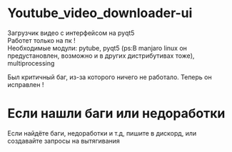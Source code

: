 # Youtube_video_downloader-ui
Загрузчик видео с интерфейсом на pyqt5                            
Работет только на пк !                        
Необходимые модули: pytube, pyqt5 (ps:В manjaro linux он предустановлен, возможно и в других дистрибутивах тоже), multiprocessing                           
                            
                          
Был критичный баг, из-за которого ничего не работало. Теперь он исправлен !   
# Если нашли баги или недоработки
Если найдёте баги, недоработки и т.д, пишите в дискорд, или создавайте запросы на вытягивания
